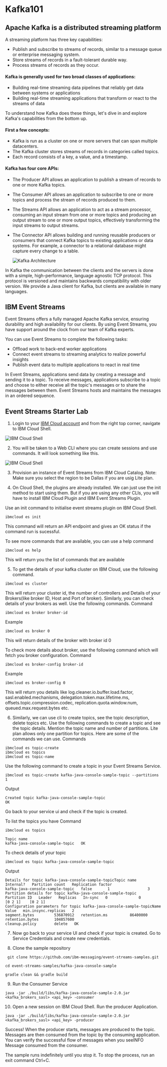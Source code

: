 # Kafka101

## Apache Kafka is a distributed streaming platform

A streaming platform has three key capabilities:

* Publish and subscribe to streams of records, similar to a message queue or enterprise messaging system.
* Store streams of records in a fault-tolerant durable way.
* Process streams of records as they occur.

#### Kafka is generally used for two broad classes of applications:

* Building real-time streaming data pipelines that reliably get data between systems or applications
* Building real-time streaming applications that transform or react to the streams of data

To understand how Kafka does these things, let's dive in and explore Kafka's capabilities from the bottom up.

#### First a few concepts:

* Kafka is run as a cluster on one or more servers that can span multiple datacenters.
* The Kafka cluster stores streams of records in categories called topics.
* Each record consists of a key, a value, and a timestamp.

#### Kafka has four core APIs:

* The Producer API allows an application to publish a stream of records to one or more Kafka topics.
* The Consumer API allows an application to subscribe to one or more topics and process the stream of records produced to them.
* The Streams API allows an application to act as a stream processor, consuming an input stream from one or more topics and producing an output stream to one or more output topics, effectively transforming the input streams to output streams.
* The Connector API allows building and running reusable producers or consumers that connect Kafka topics to existing applications or data systems. For example, a connector to a relational database might capture every change to a table.

    ![Kafka Architecture](images/kafka-architecture.png)

In Kafka the communication between the clients and the servers is done with a simple, high-performance, language agnostic TCP protocol. This protocol is versioned and maintains backwards compatibility with older version. We provide a Java client for Kafka, but clients are available in many languages.

## IBM Event Streams

Event Streams offers a fully managed Apache Kafka service, ensuring durability and high availability for our clients. By using Event Streams, you have support around the clock from our team of Kafka experts.

You can use Event Streams to complete the following tasks:

* Offload work to back-end worker applications
* Connect event streams to streaming analytics to realize powerful insights
* Publish event data to multiple applications to react in real time

In Event Streams, applications send data by creating a message and sending it to a topic. To receive messages, applications subscribe to a topic and choose to either receive all the topic's messages or to share the messages between them. Event Streams hosts and maintains the messages in an ordered sequence.

## Event Streams Starter Lab

1. Login to your [IBM Cloud account](https://cloud.ibm.com/) and from the right top corner, navigate to IBM Cloud Shell.

 ![IBM Cloud Shell](images/IBMCloudShell01.png)

2. You will be taken to a Web CLI where you can create sessions and use commands. It will look something like this.

 ![IBM Cloud Shell](images/IBMCloudShell02.png)

3. Provision an instance of Event Streams from IBM Cloud Catalog.
Note: Make sure you select the region to be Dallas if you are usig Lite plan.

4. On Cloud Shell, the plugins are already installed. We can just use the init method to start using them. But if you are using any other CLIs, you will have to install IBM Cloud Plugin and IBM Event Streams Plugin.

 Use an init command to initialise event streams plugin on IBM Cloud Shell.

 ```
ibmcloud es init
 ```

 This command will return an API endpoint and gives an OK status if the command run is sucessful.

 To see more commands that are available, you can use a help command

 ```
ibmcloud es help
 ```

 This will return you the list of commands that are available

5. To get the details of your kafka cluster on IBM Cloud, use the following command.
  ```
  ibmcloud es cluster
  ```
  This will return your cluster id, the number of controllers and Details of your Brokers(like broker ID, Host and Port of broker). Similarly, you can check details of your brokers as well. Use the following commands.
  Command
  ```
  ibmcloud es broker broker-id
  ```
  Example
  ```
  ibmcloud es broker 0
  ```
  This will return details of the broker with broker id 0

  To check more details about broker, use the following command which will fetch you broker configuration.
  Command
  ```
  ibmcloud es broker-config broker-id
  ```
  Example
  ```
  ibmcloud es broker-config 0
  ```
  This will return you details like log.cleaner.io.buffer.load.factor, sasl.enabled.mechanisms, delegation.token.max.lifetime.ms, offsets.topic.compression.codec, replication.quota.window.num, queued.max.request.bytes etc.

6. Similarly, we can use cli to create topics, see the topic description, delete topics etc. Use the following commands to create a topic and see the topic details. Mention the topic name and number of partitions.
Lite plan allows only one partition for topics. Here are some of the commands we can use.
  Commands
  ```
  ibmcloud es topic-create
  ibmcloud es topics
  ibmcloud es topic-name
  ```
  Use the following command to create a topic in your Event Streams Service.
  ```
  ibmcloud es topic-create kafka-java-console-sample-topic --partitions 1
  ```
  Output
  ```
  Created topic kafka-java-console-sample-topic
  OK
  ```
  Go back to your service ui and check if the topic is created.

  To list the topics you have
  Command
  ```
  ibmcloud es topics
  ```
  ```
  Topic name   
  kafka-java-console-sample-topic   OK
  ```

  To check details of your topic

  ```
  ibmcloud es topic kafka-java-console-sample-topic
  ```
  Output
  ```
  Details for topic kafka-java-console-sample-topicTopic name                        Internal?   Partition count   Replication factor   
  kafka-java-console-sample-topic   false       1                 3   Partition details for topic kafka-java-console-sample-topic
  Partition ID   Leader   Replicas   In-sync   0              0        [0 2 1]    [0 2 1]   
  Configuration parameters for topic kafka-java-console-sample-topicName                  Value   min.insync.replicas   2   
  segment.bytes         536870912   retention.ms          86400000   retention.bytes       104857600   
  cleanup.policy        delete   OK
  ```

7. Now go back to your service UI and check if your topic is created. Go to Service Credentials and create new credentials.

8. Clone the sample repository
  ```
   git clone https://github.com/ibm-messaging/event-streams-samples.git
  ```
  ```
  cd event-streams-samples/kafka-java-console-sample
  ```
  ```
  gradle clean && gradle build
  ```

9. Run the Consumer Service

  ```
  java -jar ./build/libs/kafka-java-console-sample-2.0.jar
<kafka_brokers_sasl> <api_key> -consumer
  ```

10. Open a new session on IBM Cloud Shell. Run the producer Application.

  ```
  java -jar ./build/libs/kafka-java-console-sample-2.0.jar
<kafka_brokers_sasl> <api_key> -producer
  ```

Success!
When the producer starts, messages are produced to the topic. Messages are then consumed from the topic by the consuming application. You can verify the successful flow of messages when you seeINFO Message consumed from the consumer.

The sample runs indefinitely until you stop it. To stop the process, run an exit command Ctrl+C.
